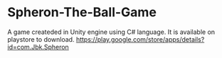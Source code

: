 # Spheron-The-Ball-Game
A game createded in Unity engine using C# language. It is available on playstore to download. https://play.google.com/store/apps/details?id=com.Jbk.Spheron
